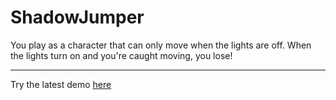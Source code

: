 # ShadowJumper
You play as a character that can only move when the lights are off. When the lights turn on and you're caught moving, you lose!

---

Try the latest demo [here](https://anton2026gamca.github.io/ShadowJumper/src/export/html/files/)
